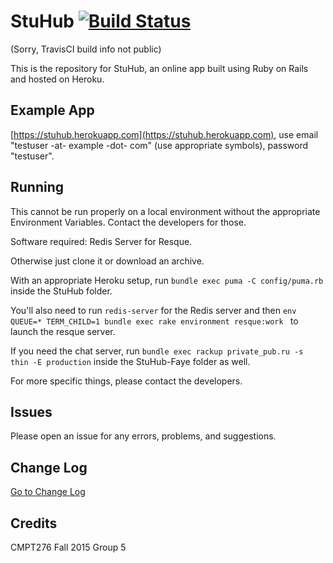 # StuHub [![Build Status](https://magnum.travis-ci.com/jlo276-5/276Group5.svg?token=CpLyiEfLysgyxDPBuw3y&branch=master)](https://magnum.travis-ci.com/jlo276-5/276Group5)
(Sorry, TravisCI build info not public)

This is the repository for StuHub, an online app built using Ruby on Rails and hosted on Heroku.

## Example App

[https://stuhub.herokuapp.com](https://stuhub.herokuapp.com), use email "testuser -at- example -dot- com" (use appropriate symbols), password "testuser".

## Running
This cannot be run properly on a local environment without the appropriate Environment Variables. Contact the developers for those.

Software required: Redis Server for Resque.

Otherwise just clone it or download an archive.

With an appropriate Heroku setup, run `bundle exec puma -C config/puma.rb` inside the StuHub folder.

You'll also need to run `redis-server` for the Redis server and then `env QUEUE=* TERM_CHILD=1 bundle exec rake environment resque:work
` to launch the resque server.

If you need the chat server, run `bundle exec rackup private_pub.ru -s thin -E production` inside the StuHub-Faye folder as well.

For more specific things, please contact the developers.

## Issues
Please open an issue for any errors, problems, and suggestions.

## Change Log
[Go to Change Log](StuHub/CHANGES.md)

## Credits
CMPT276 Fall 2015 Group 5
